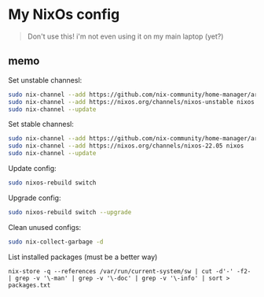 # My NixOs config

 > Don't use this! i'm not even using it on my main laptop (yet?)

## memo

Set unstable channesl:

```bash
sudo nix-channel --add https://github.com/nix-community/home-manager/archive/master.tar.gz home-manager
sudo nix-channel --add https://nixos.org/channels/nixos-unstable nixos
sudo nix-channel --update
```

Set stable channesl:

```bash
sudo nix-channel --add https://github.com/nix-community/home-manager/archive/release-22.05.tar.gz home-manager
sudo nix-channel --add https://nixos.org/channels/nixos-22.05 nixos
sudo nix-channel --update
```

Update config:

```bash
sudo nixos-rebuild switch
```

Upgrade config:

```bash
sudo nixos-rebuild switch --upgrade
```

Clean unused configs:

```bash
sudo nix-collect-garbage -d
```

List installed packages (must be a better way)

```
nix-store -q --references /var/run/current-system/sw | cut -d'-' -f2- | grep -v '\-man' | grep -v '\-doc' | grep -v '\-info' | sort > packages.txt
```
